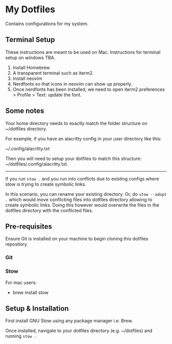 # My Dotfiles

Contains configurations for my system.

## Terminal Setup

These instructions are meant to be used on Mac. Instructions for terminal setup on windows TBA.

1. Install Homebrew
2. A transparent terminal such as iterm2.
3. Install neovim
4. Nerdfonts so that icons in neovim can show up properly.
5. Once nerdfonts has been installed, we need to open iterm2 preferences > Profile > Text: update the font.


## Some notes

Your home directory needs to exactly match the folder structure on ~/dotfiles directory.

For example, if you have an alacritty config in your user directory like this:

~/.config/alacritty.txt

Then you will need to setup your dotfiles to match this structure:
~/dotfiles/.config/alacritty.txt.

________________________________


If you run `stow .` and you run into conflicts due to existing configs where stow is trying to create symbolic links. 

In this scenario, you can rename your existing directory. Or, do `stow --adopt .` which would move conflicting files into dotfiles directory
allowing to create symbolic links. Doing this however would overwrite the files in the dotfiles directory with the conflicted files.
 

## Pre-requisites

Ensure Git is installed on your machine to begin cloning this dotfiles repository.

### Git


### Stow

For mac users:
- brew install stow



## Setup & Installation

First install GNU Stow using any package manager i.e. Brew.

Once installed, navigate to your dotfiles directory (e.g. ~/dotfiles) and running `stow .`

